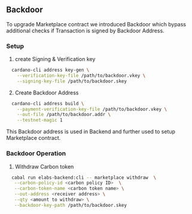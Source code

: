 ## Backdoor
To upgrade Marketplace contract we introduced Backdoor which bypass additional checks if Transaction is signed by  Backdoor Address.

### Setup 

1. create Signing & Verification key

```bash
  cardano-cli address key-gen \
    --verification-key-file /path/to/backdoor.vkey \
    --signing-key-file /path/to/backdoor.skey
```


2. Create Backdoor Address
```bash
  cardano-cli address build \
    --payment-verification-key-file /path/to/backdoor.vkey \
    --out-file /path/to/backdoor.addr \
    --testnet-magic 1
```

This Backdoor address is used in Backend and further used to setup Marketplace contract.



### Backdoor Operation

1. Withdraw Carbon token 
```bash
  cabal run elabs-backend:cli -- marketplace withdraw  \
   --carbon-policy-id <carbon policy ID>  \
   --carbon-token-name <carbon token name> \
   --out-address <receiver address> \
   --qty <amount to withdraw> \
   --backdoor-key-path /path/to/backdoor.skey
```